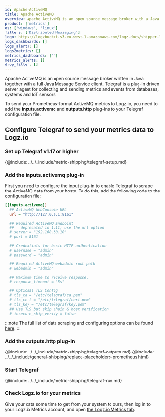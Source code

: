 ```yaml
---
id: Apache-ActiveMQ
title: Apache ActiveMQ
overview: Apache ActiveMQ is an open source message broker with a Java Message Service client. Telegraf is a plug-in driven server agent for collecting and sending metrics and events from various sources.
product: ['metrics']
os: ['windows', 'linux']
filters: ['Distributed Messaging']
logo: https://logzbucket.s3.eu-west-1.amazonaws.com/logz-docs/shipper-logos/activemq-logo.png
logs_dashboards: []
logs_alerts: []
logs2metrics: []
metrics_dashboards: ['']
metrics_alerts: []
drop_filter: []
---
```




Apache ActiveMQ is an open source message broker written in Java together with a full Java Message Service client. Telegraf is a plug-in driven server agent for collecting and sending metrics and events from databases, systems and IoT sensors.

To send your Prometheus-format ActiveMQ metrics to Logz.io, you need to add the **inputs.activemq** and **outputs.http** plug-ins to your Telegraf configuration file.

## Configure Telegraf to send your metrics data to Logz.io

 

### Set up Telegraf v1.17 or higher

{@include: ../../_include/metric-shipping/telegraf-setup.md}

### Add the inputs.activemq plug-in

First you need to configure the input plug-in to enable Telegraf to scrape the ActiveMQ data from your hosts. To do this, add the following code to the configuration file:

``` ini
[[inputs.activemq]]
  ## ActiveMQ WebConsole URL
  url = "http://127.0.0.1:8161"

  ## Required ActiveMQ Endpoint
  ##   deprecated in 1.11; use the url option
  # server = "192.168.50.10"
  # port = 8161

  ## Credentials for basic HTTP authentication
  # username = "admin"
  # password = "admin"

  ## Required ActiveMQ webadmin root path
  # webadmin = "admin"

  ## Maximum time to receive response.
  # response_timeout = "5s"

  ## Optional TLS Config
  # tls_ca = "/etc/telegraf/ca.pem"
  # tls_cert = "/etc/telegraf/cert.pem"
  # tls_key = "/etc/telegraf/key.pem"
  ## Use TLS but skip chain & host verification
  # insecure_skip_verify = false
```

:::note
The full list of data scraping and configuring options can be found [here](https://github.com/influxdata/telegraf/blob/release-1.18/plugins/inputs/activemq/README.md).
:::
 

### Add the outputs.http plug-in
  
{@include: ../../_include/metric-shipping/telegraf-outputs.md}
{@include: ../../_include/general-shipping/replace-placeholders-prometheus.html}
  
### Start Telegraf

{@include: ../../_include/metric-shipping/telegraf-run.md}

### Check Logz.io for your metrics

Give your data some time to get from your system to ours, then log in to your Logz.io Metrics account, and open [the Logz.io Metrics tab](https://app.logz.io/#/dashboard/metrics/).


 
